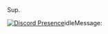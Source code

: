 Sup.

[![Discord Presence](https://lanyard.cnrad.dev/api/743010360340250725)](https://discord.com/users/743010360340250725)idleMessage: ‎
